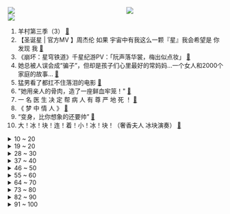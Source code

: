 <div >
	<a style="float:left;width:55%;" href = "https://github.com/anuraghazra/github-readme-stats">
	 <img src = "https://github-readme-stats.vercel.app/api?username=iuuuuuaena&theme=buefy&show_icons=true"/>
	</a>
	<a  style="float:right;width:45%" href = "https://github.com/anuraghazra/github-readme-stats">
	 <img  src="https://github-readme-stats.vercel.app/api/top-langs/?username=anuraghazra&layout=compact"/>
	</a>
	</div>

[![](https://img.shields.io/badge/jxd-@jxdgogogo.xyz-yellowgreen.svg)](https://www.jxdgogogo.xyz)<br>
1. 羊村第三季（3） [:link:](//www.bilibili.com/video/BV1nu4y1T7Ki) <br>
2. 【圣诞星 | 官方MV 】周杰伦 如果 宇宙中有我这么一颗『星』我会希望是 你 发现 我 [:link:](//www.bilibili.com/video/BV1Dg4y1C7wq) <br>
3. 《崩坏：星穹铁道》千星纪游PV：「阮声落华裳，梅出似点妆」 [:link:](//www.bilibili.com/video/BV1pb4y1V7Qw) <br>
4. 她总被人误会成“骗子”，但却是孩子们心里最好的常妈妈…一个女人和2000个家庭的故事… [:link:](//www.bilibili.com/video/BV1Tc41117Fp) <br>
5. 猛男看了都扛不住落泪的电影 [:link:](//www.bilibili.com/video/BV1XN4y1x7ue) <br>
6. "她用亲人的骨肉，造了一座鲜血牢笼！" [:link:](//www.bilibili.com/video/BV1Si4y1a7Tm) <br>
7. 一 名 医 生 决 定 帮 病 人 有 尊 严 地 死 ！ [:link:](//www.bilibili.com/video/BV1Ru4y1J7Ee) <br>
8. 《 梦 中 情 人 》 [:link:](//www.bilibili.com/video/BV1EN4y147co) <br>
9. “变身，比你想象的还要帅” [:link:](//www.bilibili.com/video/BV1ga4y1k7he) <br>
10. 大！冰！块！连！着！小！冰！块！（奢香夫人 冰块演奏） [:link:](//www.bilibili.com/video/BV1oi4y1a7uZ) <br>
<details>
<summary>10 ~ 20</summary>

11. 在你被麻醉的30分钟里，医生用胃镜做了什么？ [:link:](//www.bilibili.com/video/BV1H64y1W7vZ) <br>
12. 当你阅尽千帆，是否还能遇见，痴痴等你的少年。 [:link:](//www.bilibili.com/video/BV1w64y1W7zL) <br>
13. 小潮team用什么设备？ [:link:](//www.bilibili.com/video/BV1Ze411b7g8) <br>
14. 《绝区零》妮可角色PV | 希望的标价 [:link:](//www.bilibili.com/video/BV1ya4y1z7XG) <br>
15. 《致障公司》 [:link:](//www.bilibili.com/video/BV12i4y187Sn) <br>
16. 当神仙听到你的许愿时，他们会想什么？ [:link:](//www.bilibili.com/video/BV1fC4y1S7th) <br>
17. 【最强唐僧2】妖怪小心啊！！！ [:link:](//www.bilibili.com/video/BV1VQ4y1u7rt) <br>
18. 当我相信了东北人的简单吃一点2 [:link:](//www.bilibili.com/video/BV1FG411k7L4) <br>
19. 探秘全球第一高铁！中国高铁商务座！都吃些什么？ [:link:](//www.bilibili.com/video/BV1Ai4y1Y7r2) <br>
</details>
<details>
<summary>19 ~ 20</summary>

20. 《原神》线上音乐会2023 - 无际之旅的旋律 [:link:](//www.bilibili.com/video/BV1ZN4y1x74v) <br>
21. 《没开灯是你的谎言》 [:link:](//www.bilibili.com/video/BV1oc411y7kk) <br>
22. 一只小狮子大摇大摆地走进我家… [:link:](//www.bilibili.com/video/BV1Mj411H7Rm) <br>
23. “签收一下你的圣诞女仆” [:link:](//www.bilibili.com/video/BV11G411r7sW) <br>
24. 是故意的还是不小心的 [:link:](//www.bilibili.com/video/BV1V94y1P7v4) <br>
25. 被爱的瞬间值得记录 [:link:](//www.bilibili.com/video/BV18u4y1K7HY) <br>
26. 【RAY评】周杰伦新歌《圣诞星》给我干沉默了....... [:link:](//www.bilibili.com/video/BV1Pg4y1y7Nw) <br>
27. 这到底是做菜还是魔法？锅里煮的丸子竟然能听懂人话了！ [:link:](//www.bilibili.com/video/BV15p4y1d7am) <br>
28. 韩国中学历史教科书测评 [:link:](//www.bilibili.com/video/BV1Ai4y1Y7Sc) <br>
</details>
<details>
<summary>28 ~ 30</summary>

29. 柴犬：就你会扫地了？ [:link:](//www.bilibili.com/video/BV13b4y137HU) <br>
30. 【绝区O】警告⚠️错误角色代码 [:link:](//www.bilibili.com/video/BV1sj411H7qy) <br>
31. 娜维娅真的太惨了… [:link:](//www.bilibili.com/video/BV1vw411V7XP) <br>
32. 探秘全球最炸裂，非洲飞机餐！！这到底吃的什么？？ [:link:](//www.bilibili.com/video/BV1Mc41117dW) <br>
33. 现在还能说资本主义会逐渐灭亡吗？【思维实验室】 [:link:](//www.bilibili.com/video/BV1S64y1p75u) <br>
34. 转发给爱放你鸽子的朋友 [:link:](//www.bilibili.com/video/BV1Ag4y1y7UH) <br>
35. 相亲前：我要不将就一下，相亲后：我真将就不了呀 [:link:](//www.bilibili.com/video/BV13b4y137Ro) <br>
36. up爆肝24小时，周杰伦新歌《圣诞星》改编翻唱加长版，加点rap与和声 [:link:](//www.bilibili.com/video/BV1Lp4y1d7Jz) <br>
37. 争议最大的上古帝王 | 建国还是窃国？ [:link:](//www.bilibili.com/video/BV1Uu4y1K7xi) <br>
</details>
<details>
<summary>37 ~ 40</summary>

38. 鲨鱼妹：这样的眼神多来点？想得美 [:link:](//www.bilibili.com/video/BV1xC4y1M7e5) <br>
39. 校园里的形式主义（真的超级无敌宇宙爽爽爽哇） [:link:](//www.bilibili.com/video/BV1Zc411y7RN) <br>
40. 不可以！逆着摸！我的！毛毛！ [:link:](//www.bilibili.com/video/BV1cK41187qq) <br>
41. 把花给女生的钱 花在兄弟身上 [:link:](//www.bilibili.com/video/BV1kp4y1o7ws) <br>
42. 我们造了一架胜利飞燕1号，迪迦奥特曼-科幻进入现实 [:link:](//www.bilibili.com/video/BV19i4y1a7wn) <br>
43. 恶心吐了！互联网上最恶心擦边球视频！【土味视频】 [:link:](//www.bilibili.com/video/BV1yC4y1S7VU) <br>
44. 给过去的三年画上一个圆满的句号，你尽管努力，结果不会陪你演戏，有付出一定会有喜悦的收获 [:link:](//www.bilibili.com/video/BV1Cc411k7ke) <br>
45. 盘点前奏火过主歌的神曲，很多人只听过前奏没听过主歌 [:link:](//www.bilibili.com/video/BV1f64y1p7nm) <br>
46. 超前美学探讨！2024淘宝丑东西颁奖盛典来了 [:link:](//www.bilibili.com/video/BV1Hc411178z) <br>
</details>
<details>
<summary>46 ~ 50</summary>

47. 从未想过这个男人也会有老的一天？贝爷的传奇一生！ [:link:](//www.bilibili.com/video/BV15C4y1M7Eg) <br>
48. 【深渊的呼唤VII】宣传视频——《疯狂末世-Madness's Descent》 [:link:](//www.bilibili.com/video/BV15p4y1d7Z5) <br>
49. 你不了解的白求恩（下）【历史调研室45】 [:link:](//www.bilibili.com/video/BV1jQ4y1u7Nn) <br>
50. 成年意味着把自己养一遍 [:link:](//www.bilibili.com/video/BV19K411b7EM) <br>
51. 大型纪录片《b站大学》 [:link:](//www.bilibili.com/video/BV1Fa4y167bN) <br>
52. 论180+男大对女生的杀伤力 [:link:](//www.bilibili.com/video/BV1pj411H7ke) <br>
53. 我实在没想到这个玩意还能有后续…… [:link:](//www.bilibili.com/video/BV1RQ4y1M7WL) <br>
54. 向死而生，刀哥的崛起！ [:link:](//www.bilibili.com/video/BV1Ap4y1Z7oG) <br>
55. 局部坏死的反义词 [:link:](//www.bilibili.com/video/BV1pe411y7NP) <br>
</details>
<details>
<summary>55 ~ 60</summary>

56. 65 岁姥姥全国巡煮，安徽蚌埠一对夫妇，爱迎万难，爱也赢万难 [:link:](//www.bilibili.com/video/BV1kp4y1o7YE) <br>
57. “猫科动物在睡觉的时候都很警惕” [:link:](//www.bilibili.com/video/BV1G94y1P7wt) <br>
58. 有一种情况，故事这样发生。 [:link:](//www.bilibili.com/video/BV15j411H7AK) <br>
59. 子弹正中眉心，教育完成闭环2.0 [:link:](//www.bilibili.com/video/BV1Lb4y137S2) <br>
60. 60后中国第一代模特重返T台！惊艳！年龄只是数字 [:link:](//www.bilibili.com/video/BV1bg4y1C7sF) <br>
61. 【柠】是你的黑皮埃及猫猫吗 [:link:](//www.bilibili.com/video/BV1Vc411C7Up) <br>
62. 沙漠中不仅有鱼可以生存，还有渔夫捕鱼，真的开眼了 [:link:](//www.bilibili.com/video/BV1iu4y1K7up) <br>
63. 今天民政局发对象，我去领了一个～ [:link:](//www.bilibili.com/video/BV1nG411k7y2) <br>
64. 我高中怎么能记住这么多东西… [:link:](//www.bilibili.com/video/BV1RG411r7mA) <br>
</details>
<details>
<summary>64 ~ 70</summary>

65. 一场“很烧”的神秘聚会，背后真相竟令人暖心…？ [:link:](//www.bilibili.com/video/BV1mK411b7PK) <br>
66. 爆笑！组织里全是内鬼！激情吐槽柯南剧场版《黑铁的鱼影子》 [:link:](//www.bilibili.com/video/BV1Ub4y1V7zs) <br>
67. 揭秘西方史上让你不寒而栗的八大酷刑！ [:link:](//www.bilibili.com/video/BV1tC4y1g7ia) <br>
68. 今年最后一次怪东西分享，原来钱都花在这儿了…… [:link:](//www.bilibili.com/video/BV1ce411r7ND) <br>
69. 这座城市，咋把坦克摆出来当玩具？！ [:link:](//www.bilibili.com/video/BV1jC4y1M7Ui) <br>
70. 一斤切糕才花了我半条命 [:link:](//www.bilibili.com/video/BV15c41117xS) <br>
71. 马路上不仅跑马，还有龙！ [:link:](//www.bilibili.com/video/BV1ZK411b7nV) <br>
72. 这一刀，又有谁会变成英雄碎片呢 [:link:](//www.bilibili.com/video/BV13e411B726) <br>
73. 评论区展示你们的家乡话！ [:link:](//www.bilibili.com/video/BV1Di4y187LA) <br>
</details>
<details>
<summary>73 ~ 80</summary>

74. 【北京欢迎你】这是一首来自五湖四海的新年祝福 [:link:](//www.bilibili.com/video/BV1uc411o7tw) <br>
75. 冰淇淋罗德8最终章？我们终于逃离罗德的工厂！ [:link:](//www.bilibili.com/video/BV1oa4y1z7YY) <br>
76. 人生不像天气可以预测，愿你该留的留该丢的丢！高分电影《天气预报员》 [:link:](//www.bilibili.com/video/BV1Ca4y1z73S) <br>
77. 和老板的相处很愉快 [:link:](//www.bilibili.com/video/BV1fG411r7Tq) <br>
78. 开箱5款拉糖机，体验拉M豆的快乐 [:link:](//www.bilibili.com/video/BV1YN4y1872t) <br>
79. 狗：聊的好好的，这鱼咋还投河自尽了！ [:link:](//www.bilibili.com/video/BV1ku4y1K7sC) <br>
80. 欧拉的魔法之剑，从弧度定义到上帝公式 [:link:](//www.bilibili.com/video/BV1Wu4y1K7EG) <br>
81. 纸 上 建 模 [:link:](//www.bilibili.com/video/BV1Vc411174m) <br>
82. 要是没有我的指点，超哥能画出这样的“旷世巨作”？ [:link:](//www.bilibili.com/video/BV1gC4y1M7s6) <br>
</details>
<details>
<summary>82 ~ 90</summary>

83. “啊呜”小狗原型在这哦！别再盗视频啦！ [:link:](//www.bilibili.com/video/BV16j411H7xU) <br>
84. 2023，如何做个年度混剪? [:link:](//www.bilibili.com/video/BV1FG411k7PS) <br>
85. 记个验证码也能这么燃吗？ [:link:](//www.bilibili.com/video/BV1Cb4y1V7Ny) <br>
86. 外语巅峰对决-付航脱口秀 [:link:](//www.bilibili.com/video/BV1VK411t7LY) <br>
87. 银枝骑士，烧起来了，进来退烧 [:link:](//www.bilibili.com/video/BV1Lb4y137rG) <br>
88. 【考研政治】15min串完，全年重点时政，带你秒选时政题目！ [:link:](//www.bilibili.com/video/BV1Zc411y7tV) <br>
89. 是谁的兄弟我不说 [:link:](//www.bilibili.com/video/BV1SG411r7wU) <br>
90. 《第二天因左脚先踏入公司被开除》 [:link:](//www.bilibili.com/video/BV1GC4y1M7ie) <br>
91. 我买了世界上最特别的子弹！竟然是塑料材质！据说性能超强？！ [:link:](//www.bilibili.com/video/BV16N411V7xi) <br>
</details>
<details>
<summary>91 ~ 100</summary>

92. 你染上恋爱了？！ [:link:](//www.bilibili.com/video/BV1QN411V71A) <br>
93. 所爱隔山海，山海皆可平 [:link:](//www.bilibili.com/video/BV1de411b7o8) <br>
94. 我知道阿基想帮我出头，但他这样做我也是没有猜到 [:link:](//www.bilibili.com/video/BV1ij411H7Nj) <br>
95. 众所周知，手工区的up写字是不可以用笔的。新角色，体重秤，登场！ [:link:](//www.bilibili.com/video/BV1op4y1o7CX) <br>
96. 省流：在汽车上画了个明日香和02号机 [:link:](//www.bilibili.com/video/BV1wG411k7Pk) <br>
97. 土松——中国人自己的萨摩耶！ [:link:](//www.bilibili.com/video/BV1Vj411H7kE) <br>
98. 以后装修的时候记得把门锁好… [:link:](//www.bilibili.com/video/BV15p4y1Z7yP) <br>
99. 小潮team(不全)尴尬故事会 [:link:](//www.bilibili.com/video/BV1BN411G7pW) <br>
100. 早上醒来一翻身，谁懂呀！ [:link:](//www.bilibili.com/video/BV1364y1H7ot) <br>
</details>
